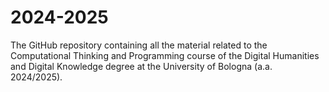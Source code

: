 # 2024-2025
 The GitHub repository containing all the material related to the Computational Thinking and Programming course of the Digital Humanities and Digital Knowledge degree at the University of Bologna (a.a. 2024/2025).
